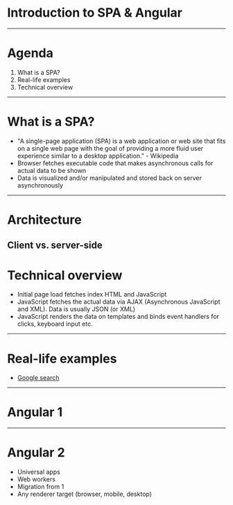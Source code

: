 # Introduction to SPA & Angular

---

# Agenda

1. What is a SPA?
2. Real-life examples
3. Technical overview

---

# What is a SPA?

- "A single-page application (SPA) is a web application or web site that fits on a single web page with the goal of providing a more fluid user experience similar to a desktop application." - Wikipedia
- Browser fetches executable code that makes asynchronous calls for actual data to be shown
- Data is visualized and/or manipulated and stored back on server asynchronously

---
# Architecture

Client vs. server-side
---

# Technical overview
- Initial page load fetches index HTML and JavaScript
- JavaScript fetches the actual data via AJAX (Asynchronous JavaScript and XML). Data is usually JSON (or XML)
- JavaScript renders the data on templates and binds event handlers for clicks, keyboard input etc.
---
# Real-life examples

- [Google search](http://www.google.com)

---
# Angular 1

---
# Angular 2
- Universal apps
- Web workers
- Migration from 1
- Any renderer target (browser, mobile, desktop)
